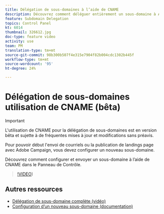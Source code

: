 ```yaml
---
title: Délégation de sous-domaines à l’aide de CNAME
description: Découvrez comment déléguer entièrement un sous-domaine à Adobe Campaign.
feature: Subdomain Delegation
topics: Control Panel
kt: 6014
thumbnail: 326612.jpg
doc-type: feature video
activity: use
team: PM
translation-type: tm+mt
source-git-commit: 98b300b507f4e315e7904f82b004cdc1302b445f
workflow-type: tm+mt
source-wordcount: '95'
ht-degree: 24%

---
```



# Délégation de sous-domaines utilisation de CNAME (bêta)

>[!IMPORTANT]
>
> L&#39;utilisation de CNAME pour la délégation de sous-domaines est en version bêta et sujette à de fréquentes mises à jour et modifications sans préavis.

Pour pouvoir début l&#39;envoi de courriels ou la publication de landings page avec Adobe Campaign, vous devez configurer un nouveau sous-domaine.

Découvrez comment configurer et envoyer un sous-domaine à l’aide de CNAME dans le Panneau de Contrôle.

>[!VIDEO](https://video.tv.adobe.com/v/326612?quality=12))

## Autres ressources

* [Délégation de sous-domaine complète (vidéo)](./subdomain-delegation.md)
* [Configuration d’un nouveau sous-domaine (documentation)](https://docs.adobe.com/content/help/fr-FR/control-panel/using/subdomains-and-certificates/setting-up-new-subdomain.html)
